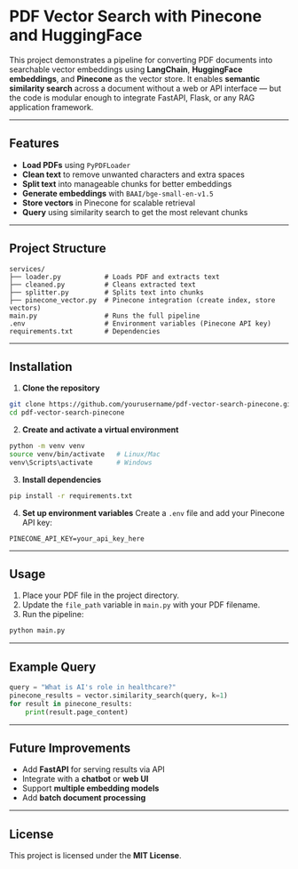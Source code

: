 # **PDF Vector Search with Pinecone and HuggingFace**

This project demonstrates a pipeline for converting PDF documents into searchable vector embeddings using **LangChain**, **HuggingFace embeddings**, and **Pinecone** as the vector store. It enables **semantic similarity search** across a document without a web or API interface — but the code is modular enough to integrate FastAPI, Flask, or any RAG application framework.

---

## **Features**
- **Load PDFs** using `PyPDFLoader`
- **Clean text** to remove unwanted characters and extra spaces
- **Split text** into manageable chunks for better embeddings
- **Generate embeddings** with `BAAI/bge-small-en-v1.5`
- **Store vectors** in Pinecone for scalable retrieval
- **Query** using similarity search to get the most relevant chunks

---

## **Project Structure**
```
services/
├── loader.py           # Loads PDF and extracts text
├── cleaned.py          # Cleans extracted text
├── splitter.py         # Splits text into chunks
├── pinecone_vector.py  # Pinecone integration (create index, store vectors)
main.py                 # Runs the full pipeline
.env                    # Environment variables (Pinecone API key)
requirements.txt        # Dependencies
```

---

## **Installation**
1. **Clone the repository**
```bash
git clone https://github.com/yourusername/pdf-vector-search-pinecone.git
cd pdf-vector-search-pinecone
```

2. **Create and activate a virtual environment**
```bash
python -m venv venv
source venv/bin/activate   # Linux/Mac
venv\Scripts\activate      # Windows
```

3. **Install dependencies**
```bash
pip install -r requirements.txt
```

4. **Set up environment variables**
Create a `.env` file and add your Pinecone API key:
```
PINECONE_API_KEY=your_api_key_here
```

---

## **Usage**
1. Place your PDF file in the project directory.
2. Update the `file_path` variable in `main.py` with your PDF filename.
3. Run the pipeline:
```bash
python main.py
```

---

## **Example Query**
```python
query = "What is AI's role in healthcare?"
pinecone_results = vector.similarity_search(query, k=1)
for result in pinecone_results:
    print(result.page_content)
```

---

## **Future Improvements**
- Add **FastAPI** for serving results via API
- Integrate with a **chatbot** or **web UI**
- Support **multiple embedding models**
- Add **batch document processing**

---

## **License**
This project is licensed under the **MIT License**.
